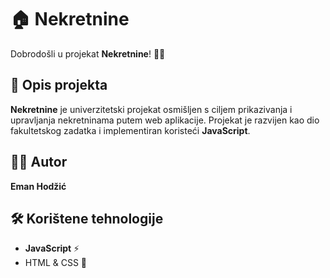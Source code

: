 # 🏠 Nekretnine

Dobrodošli u projekat **Nekretnine**! 🏡✨

## 📌 Opis projekta
**Nekretnine** je univerzitetski projekat osmišljen s ciljem prikazivanja i upravljanja nekretninama putem web aplikacije. Projekat je razvijen kao dio fakultetskog zadatka i implementiran koristeći **JavaScript**. 

## 👨‍💻 Autor
**Eman Hodžić**

## 🛠️ Korištene tehnologije
- **JavaScript** ⚡
- HTML & CSS 🎨
